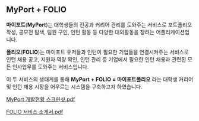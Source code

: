 ## MyPort + FOLIO

**마이포트**(**MyPort**)는 대학생들의 전공과 커리어 관리를 도와주는 서비스로 포트폴리오 작성, 공모전 탐색, 팀원 구인, 인턴 활동 등 다양한 대외활동을 장려는 어플리케이션입니다.

**폴리오**(**FOLIO**)는 마이포트 유저들과 인턴이 필요한 기업들을 연결시켜주는 서비스로 인턴 채용 공고, 지원자 역량 확인, 인턴 관리 등 기업에서 필요한 인턴 채용과 관련된 모든 인사업무를 도와주는 서비스입니다.

이 두 서비스의 생태계를 통해 **MyPort + FOLIO = 마이포트폴리오** 라는 대학생 커리어 및 인턴 채용 시장을 어우르는 시스템을 구축하고자 하였습니다.

[MyPort 개발현황 스크린샷.pdf](https://github.com/aiden0407/MYPORT/files/13420963/MyPort.pdf)

[FOLIO 서비스 소개서.pdf](https://github.com/aiden0407/MYPORT/files/13420964/_.pdf)
